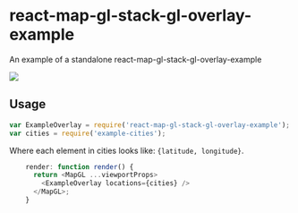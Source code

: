 # react-map-gl-stack-gl-overlay-example

An example of a standalone react-map-gl-stack-gl-overlay-example

![](screenshot.png)

## Usage

````js
var ExampleOverlay = require('react-map-gl-stack-gl-overlay-example');
var cities = require('example-cities');
````

Where each element in cities looks like: `{latitude, longitude}`.

````js
    render: function render() {
      return <MapGL ...viewportProps>
        <ExampleOverlay locations={cities} />
      </MapGL>;
    }
````